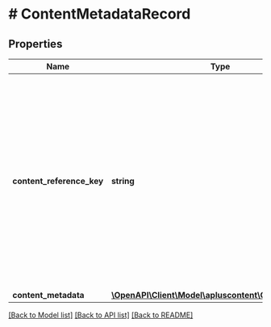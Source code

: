 # # ContentMetadataRecord

## Properties

Name | Type | Description | Notes
------------ | ------------- | ------------- | -------------
**content_reference_key** | **string** | A unique reference key for the A+ Content document. A content reference key cannot form a permalink and may change in the future. A content reference key is not guaranteed to match any A+ content identifier. |
**content_metadata** | [**\OpenAPI\Client\Model\apluscontent\ContentMetadata**](ContentMetadata.md) |  |

[[Back to Model list]](../../README.md#models) [[Back to API list]](../../README.md#endpoints) [[Back to README]](../../README.md)
